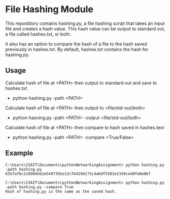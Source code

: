 # File Hashing Module

This repostitory contains hashing.py, a file hashing script that takes an input file and creates a hash value. This hash value can be output to standard out, a file called hashes.txt, or both. 

It also has an option to compare the hash of a file to the hash saved previously in hashes.txt. By default, hashes.txt contains the hash for hashing.py.

## Usage

Calculate hash of file at \<PATH> then output to standard out and save to hashes.txt
- python hashing.py -path \<PATH>

Calculate hash of file at \<PATH> then output to <file/std-out/both>
- python hasning.py -path \<PATH> -output <file/std-out/both>

Calculate hash of file at \<PATH> then compare to hash saved in hashes.text
- python hashing.py -path \<PATH> -compare <True/False>

## Example

```
C:\Users\CSAIT\Documents\pythonNetworkingAssignment> python hashing.py -path hashing.py
635fafbc2c8969eb2e5497392e13c7b419d173c4a6df5581e2330ced0fe0e86f

C:\Users\CSAIT\Documents\pythonNetworkingAssignment> python hashing.py -path hashing.py -compare True
Hash of hashing.py is the same as the saved hash.
```